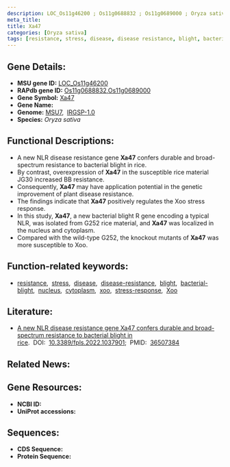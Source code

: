 ```yaml
---
description: LOC_Os11g46200 ; Os11g0688832 ; Os11g0689000 ; Oryza sativa
meta_title:
title: Xa47
categories: [Oryza sativa]
tags: [resistance, stress, disease, disease resistance, blight, bacterial blight, nucleus, cytoplasm, xoo, stress response, Xoo,  xoo ]
---
```


## Gene Details:
- **MSU gene ID:** [LOC_Os11g46200](http://rice.uga.edu/cgi-bin/ORF_infopage.cgi?orf=LOC_Os11g46200)  
- **RAPdb gene ID:** [Os11g0688832](https://rapdb.dna.affrc.go.jp/locus/?name=Os11g0688832),[Os11g0689000](https://rapdb.dna.affrc.go.jp/locus/?name=Os11g0689000)  
- **Gene Symbol:** <u>Xa47</u>
- **Gene Name:**
- **Genome:**  [MSU7](http://rice.uga.edu/),&nbsp;&nbsp;[IRGSP-1.0](https://rapdb.dna.affrc.go.jp/download/irgsp1.html)
- **Species:** *Oryza sativa*

## Functional Descriptions:
   - A new NLR disease resistance gene **Xa47** confers durable and broad-spectrum resistance to bacterial blight in rice.
   - By contrast, overexpression of **Xa47** in the susceptible rice material JG30 increased BB resistance.
   - Consequently, **Xa47** may have application potential in the genetic improvement of plant disease resistance.
   - The findings indicate that **Xa47** positively regulates the Xoo stress response.
   - In this study, **Xa47**, a new bacterial blight R gene encoding a typical NLR, was isolated from G252 rice material, and **Xa47** was localized in the nucleus and cytoplasm.
   - Compared with the wild-type G252, the knockout mutants of **Xa47** was more susceptible to Xoo.

## Function-related keywords:
   - [resistance](/tags/resistance/),&nbsp;&nbsp;[stress](/tags/stress/),&nbsp;&nbsp;[disease](/tags/disease/),&nbsp;&nbsp;[disease-resistance](/tags/disease-resistance/),&nbsp;&nbsp;[blight](/tags/blight/),&nbsp;&nbsp;[bacterial-blight](/tags/bacterial-blight/),&nbsp;&nbsp;[nucleus](/tags/nucleus/),&nbsp;&nbsp;[cytoplasm](/tags/cytoplasm/),&nbsp;&nbsp;[xoo](/tags/xoo/),&nbsp;&nbsp;[stress-response](/tags/stress-response/),&nbsp;&nbsp;[Xoo](/tags/Xoo/)

## Literature:
   - [A new NLR disease resistance gene Xa47 confers durable and broad-spectrum resistance to bacterial blight in rice](https://www.doi.org/10.3389/fpls.2022.1037901).&nbsp;&nbsp;DOI:&nbsp;&nbsp;[10.3389/fpls.2022.1037901](https://www.doi.org/10.3389/fpls.2022.1037901);&nbsp;&nbsp;PMID:&nbsp;&nbsp;[36507384](https://pubmed.ncbi.nlm.nih.gov/36507384/)

## Related News:

## Gene Resources:
- **NCBI ID:**  []()
- **UniProt accessions:** [](https://www.uniprot.org/uniprotkb//entry)

## Sequences:
- **CDS Sequence:**
- **Protein Sequence:**
